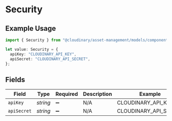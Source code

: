 # Security

## Example Usage

```typescript
import { Security } from "@cloudinary/asset-management/models/components";

let value: Security = {
  apiKey: "CLOUDINARY_API_KEY",
  apiSecret: "CLOUDINARY_API_SECRET",
};
```

## Fields

| Field                 | Type                  | Required              | Description           | Example               |
| --------------------- | --------------------- | --------------------- | --------------------- | --------------------- |
| `apiKey`              | *string*              | :heavy_minus_sign:    | N/A                   | CLOUDINARY_API_KEY    |
| `apiSecret`           | *string*              | :heavy_minus_sign:    | N/A                   | CLOUDINARY_API_SECRET |